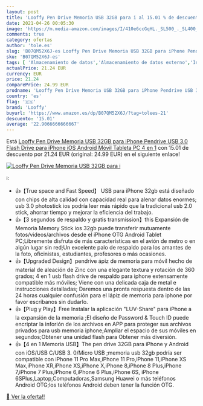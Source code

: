 ```yaml
---
layout: post
title: 'Looffy Pen Drive Memoria USB 32GB para i al 15.01 % de descuento'
date: 2021-04-26 00:05:30
image: 'https://m.media-amazon.com/images/I/410e6ccGqHL._SL500_._SL400_.jpg'
comments: true
category: ofertas
author: 'tole.es'
slug: 'B07QM52X6J-es Looffy Pen Drive Memoria USB 32GB para iPhone Pendrive USB...'
sku: 'B07QM52X6J-es'
tags: [ 'Almacenamiento de datos','Almacenamiento de datos externo','Informática','Memorias USB','iphone','looffy', ]
actualPrice: 21.24 EUR
currency: EUR
price: 21.24
comparePrice: 24.99 EUR
prodname: 'Looffy Pen Drive Memoria USB 32GB para iPhone Pendrive USB 3.0 Flash Drive para iPhone iOS Android Móvil Tableta PC 4 en 1'
country: 'es'
flag: '🇪🇸'
brand: 'Looffy'
buyurl: 'https://www.amazon.es/dp/B07QM52X6J/?tag=tolees-21'
descuento: '15.01'
average: '22.9066666666667'
---
```


Está [Looffy Pen Drive Memoria USB 32GB para iPhone Pendrive USB 3.0 Flash Drive para iPhone iOS Android Móvil Tableta PC 4 en 1](https://www.amazon.es/dp/B07QM52X6J/?tag=tolees-21) con 15.01 de descuento por 21.24 EUR (original: 24.99 EUR) en el siguiente enlace!

[![Looffy Pen Drive Memoria USB 32GB para i](https://m.media-amazon.com/images/I/410e6ccGqHL._SL500_._SL400_.jpg)](https://www.amazon.es/dp/B07QM52X6J/?tag=tolees-21)

ℹ️:

- 👍【True space and Fast Speed】 USB para iPhone 32gb está diseñado con chips de alta calidad con capacidad real para alenar datos enormes; usb 3.0 photostick ios podría leer más rápido que la tradicional usb 2.0 stick, ahorrar tiempo y mejorar la eficiencia del trabajo.
- 👍【3 segundos de respaldo y gratis transmission】this Expansión de Memoria Memory Stick ios 32gb puede transferir mutuamente fotos/videos/archivos desde el iPhone OTG Android Tablet PC;Libremente disfruta de más características en el avión de metro o en algún lugar sin red;Un excelente palo de respaldo para los amantes de la foto, oficinistas, estudiantes, profesores o más ocasiones.
- 👍【Upgraded Design】pendrive ápiz de memoria para móvil hecho de material de aleación de Zinc con una elegante textura y rotación de 360 grados; 4 en 1 usb flash drive de respaldo para iphone extensamente compatible más móviles; Viene con una delicada caja de metal e instrucciones detalladas; Daremos una pronta respuesta dentro de las 24 horas cualquier confusión para el lápiz de memoria para iphone por favor escríbanos sin dudarlo.
- 👍【Plug y Play】Free Instalar la aplicación "LUV-Share" para iPhone a la expansión de la memoria ;El diseño de Password & Touch ID puede encriptar la inforión de los archivos en APP para proteger sus archivos privados para usb memoria iphone;Ampliar el espacio de sus móviles en segundos;Obtener una unidad flash para Obtener más diversión.
- 👍【4 en 1 Memoria USB】The pen drive 32GB para iPhone y Android con iOS/USB C/USB 3. 0/Micro USB ;memoria usb 32gb podría ser compatible con iPhone 11 Pro Max,iPhone 11 Pro,iPhone 11,iPhone XS Max,iPhone XR,iPhone XS,iPhone X,iPhone 8,iPhone 8 Plus,iPhone 7,iPhone 7 Plus,iPhone 6,iPhone 6 Plus,iPhone 6S, iPhone 6SPlus,Laptop,Computadoras,Samsung Huawei o más teléfonos Android OTG;los teléfonos Android deben tener la función OTG.

[🛒 Ver la oferta!!](https://www.amazon.es/dp/B07QM52X6J/?tag=tolees-21)
